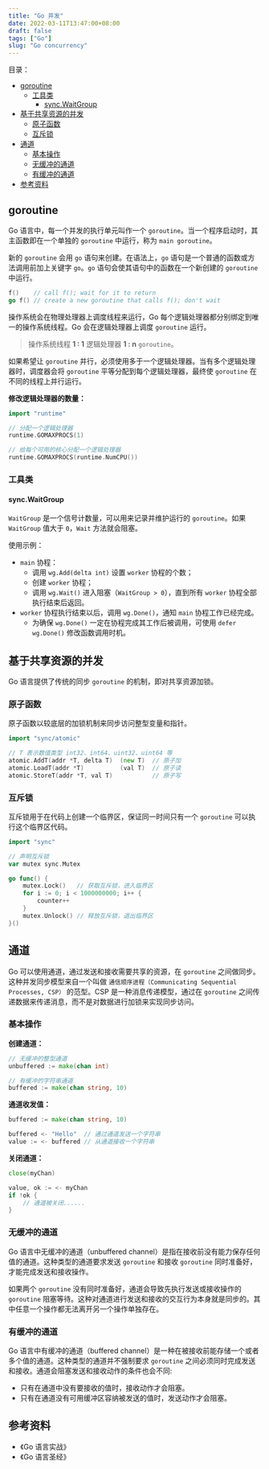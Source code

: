 ```yaml
---
title: "Go 并发"
date: 2022-03-11T13:47:00+08:00
draft: false
tags: ["Go"]
slug: "Go concurrency"
---
```


目录：

- [goroutine](#goroutine)
  - [工具类](#工具类)
    - [sync.WaitGroup](#syncwaitgroup)
- [基于共享资源的并发](#基于共享资源的并发)
  - [原子函数](#原子函数)
  - [互斥锁](#互斥锁)
- [通道](#通道)
  - [基本操作](#基本操作)
  - [无缓冲的通道](#无缓冲的通道)
  - [有缓冲的通道](#有缓冲的通道)
- [参考资料](#参考资料)

## goroutine

Go 语言中，每一个并发的执行单元叫作一个 `goroutine`。当一个程序启动时，其主函数即在一个单独的 `goroutine` 中运行，称为 `main goroutine`。

新的 `goroutine` 会用 `go` 语句来创建。在语法上，`go` 语句是一个普通的函数或方法调用前加上关键字 `go`。`go` 语句会使其语句中的函数在一个新创建的 `goroutine` 中运行。

```go
f()    // call f(); wait for it to return
go f() // create a new goroutine that calls f(); don't wait
```

操作系统会在物理处理器上调度线程来运行，Go 每个逻辑处理器都分别绑定到唯一的操作系统线程。Go 会在逻辑处理器上调度 `goroutine` 运行。

> 操作系统线程 **1 : 1** 逻辑处理器 **1 : n** `goroutine`。

如果希望让 `goroutine` 并行，必须使用多于一个逻辑处理器。当有多个逻辑处理器时，调度器会将 `goroutine` 平等分配到每个逻辑处理器，最终使 `goroutine` 在不同的线程上并行运行。

**修改逻辑处理器的数量：**

```go
import "runtime"

// 分配一个逻辑处理器
runtime.GOMAXPROCS(1)

// 给每个可用的核心分配一个逻辑处理器
runtime.GOMAXPROCS(runtime.NumCPU())
```

### 工具类

#### sync.WaitGroup

`WaitGroup` 是一个信号计数量，可以用来记录并维护运行的 `goroutine`。如果 `WaitGroup` 值大于 `0`，`Wait` 方法就会阻塞。

使用示例：

* `main` 协程：
  * 调用 `wg.Add(delta int)` 设置 `worker` 协程的个数；
  * 创建 `worker` 协程；
  * 调用 `wg.Wait()` 进入阻塞（`WaitGroup > 0`），直到所有 `worker` 协程全部执行结束后返回。
* `worker` 协程执行结束以后，调用 `wg.Done()`，通知 `main` 协程工作已经完成。
  * 为确保 `wg.Done()` 一定在协程完成其工作后被调用，可使用 `defer wg.Done()` 修改函数调用时机。

## 基于共享资源的并发

Go 语言提供了传统的同步 `goroutine` 的机制，即对共享资源加锁。

### 原子函数

原子函数以较底层的加锁机制来同步访问整型变量和指针。

```go
import "sync/atomic"

// T 表示数值类型 int32、int64、uint32、uint64 等
atomic.AddT(addr *T, delta T)  (new T)  // 原子加
atomic.LoadT(addr *T)          (val T)  // 原子读
atomic.StoreT(addr *T, val T)           // 原子写
```

### 互斥锁

互斥锁用于在代码上创建一个临界区，保证同一时间只有一个 `goroutine` 可以执行这个临界区代码。

```go
import "sync"

// 声明互斥锁
var mutex sync.Mutex

go func() {
	mutex.Lock()   // 获取互斥锁，进入临界区
	for i := 0; i < 1000000000; i++ {
		counter++
	}
	mutex.Unlock() // 释放互斥锁，退出临界区
}()
```

## 通道

Go 可以使用通道，通过发送和接收需要共享的资源，在 `goroutine` 之间做同步。这种并发同步模型来自一个叫做 `通信顺序进程（Communicating Sequential Processes, CSP）` 的范型。CSP 是一种消息传递模型，通过在 `goroutine` 之间传递数据来传递消息，而不是对数据进行加锁来实现同步访问。

### 基本操作

**创建通道：**

```go
// 无缓冲的整型通道
unbuffered := make(chan int)

// 有缓冲的字符串通道
buffered := make(chan string, 10)
```

**通道收发值：**

```go
buffered := make(chan string, 10)

buffered <- "Hello"  // 通过通道发送一个字符串
value := <- buffered // 从通道接收一个字符串
```

**关闭通道：**

```go
close(myChan)

value, ok := <- myChan
if !ok {
    // 通道被关闭......
}
```

### 无缓冲的通道

Go 语言中无缓冲的通道（unbuffered channel）是指在接收前没有能力保存任何值的通道。这种类型的通道要求发送 `goroutine` 和接收 `goroutine` 同时准备好，才能完成发送和接收操作。

如果两个 `goroutine` 没有同时准备好，通道会导致先执行发送或接收操作的 `goroutine` 阻塞等待。这种对通道进行发送和接收的交互行为本身就是同步的。其中任意一个操作都无法离开另一个操作单独存在。

### 有缓冲的通道

Go 语言中有缓冲的通道（buffered channel）是一种在被接收前能存储一个或者多个值的通道。这种类型的通道并不强制要求 `goroutine` 之间必须同时完成发送和接收。通道会阻塞发送和接收动作的条件也会不同:

* 只有在通道中没有要接收的值时，接收动作才会阻塞。
* 只有在通道没有可用缓冲区容纳被发送的值时，发送动作才会阻塞。

## 参考资料

* 《Go 语言实战》
* 《Go 语言圣经》
